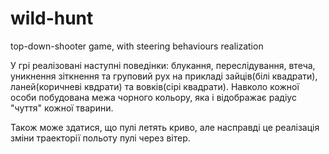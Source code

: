 # wild-hunt
top-down-shooter game, with steering behaviours realization

У грі реалізовані наступні поведінки: блукання, переслідування, втеча, уникнення зіткнення та груповий рух на прикладі зайців(білі квадрати), ланей(коричневі квдрати) та вовків(сірі квадрати). Навколо кожної особи побудована межа чорного кольору, яка і відображає радіус "чуття" кожної тварини.

Також може здатися, що пулі летять криво, але насправді це реалізація зміни траекторії польоту пулі через вітер.